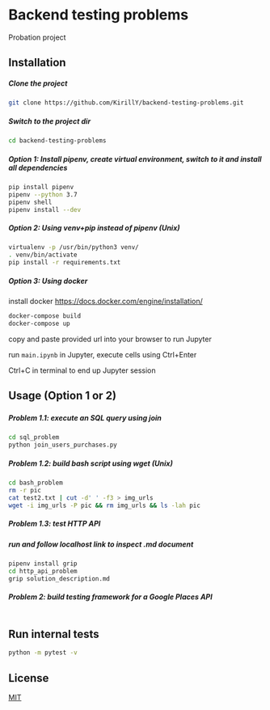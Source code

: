 # Backend testing problems

Probation project

## Installation

##### Clone the project 
```bash
git clone https://github.com/KirillY/backend-testing-problems.git
```
##### Switch to the project dir
```bash
cd backend-testing-problems
```
##### Option 1: Install pipenv, create virtual environment, switch to it and install all dependencies
```bash
pip install pipenv
pipenv --python 3.7
pipenv shell
pipenv install --dev
```
##### Option 2: Using venv+pip instead of pipenv (Unix)
```bash
virtualenv -p /usr/bin/python3 venv/
. venv/bin/activate
pip install -r requirements.txt
```
##### Option 3: Using docker
install docker https://docs.docker.com/engine/installation/
```bash
docker-compose build
docker-compose up
```
copy and paste provided url into your browser to run Jupyter

run ```main.ipynb``` in Jupyter, execute cells using Ctrl+Enter

Ctrl+C in terminal to end up Jupyter session

## Usage (Option 1 or 2)
### 
##### Problem 1.1: execute an SQL query using join
```bash
cd sql_problem
python join_users_purchases.py
```
##### Problem 1.2: build bash script using wget (Unix)
```bash
cd bash_problem
rm -r pic
cat test2.txt | cut -d' ' -f3 > img_urls
wget -i img_urls -P pic && rm img_urls && ls -lah pic
```
##### Problem 1.3: test HTTP API
##### run and follow localhost link to inspect .md document
```bash
pipenv install grip
cd http_api_problem
grip solution_description.md
```
##### Problem 2: build testing framework for a Google Places API
```bash

```
## Run internal tests
```bash
python -m pytest -v
```

## License
[MIT](https://choosealicense.com/licenses/mit/)